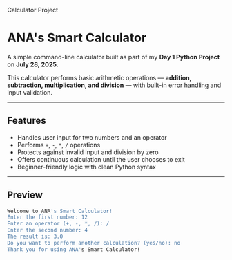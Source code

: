 Calculator Project

# ANA's Smart Calculator

A simple command-line calculator built as part of my **Day 1 Python Project** on **July 28, 2025**.

This calculator performs basic arithmetic operations — **addition, subtraction, multiplication, and division** — with built-in error handling and input validation.

---

## Features

- Handles user input for two numbers and an operator
- Performs `+`, `-`, `*`, `/` operations
- Protects against invalid input and division by zero
- Offers continuous calculation until the user chooses to exit
- Beginner-friendly logic with clean Python syntax

---

## Preview

```bash
Welcome to ANA's Smart Calculator!
Enter the first number: 12
Enter an operator (+, -, *, /): /
Enter the second number: 4
The result is: 3.0
Do you want to perform another calculation? (yes/no): no
Thank you for using ANA's Smart Calculator!
